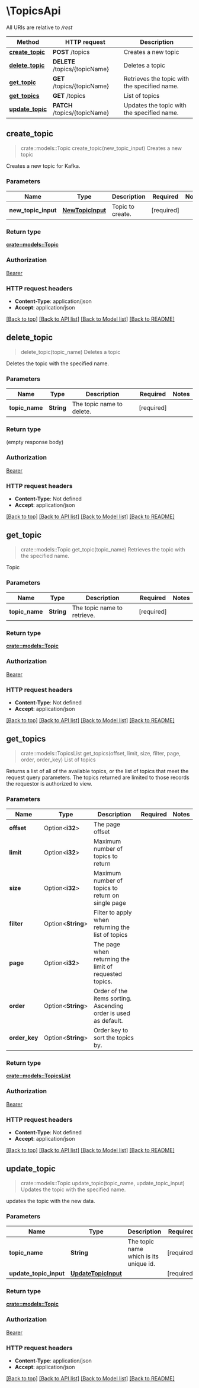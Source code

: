 # \TopicsApi

All URIs are relative to */rest*

Method | HTTP request | Description
------------- | ------------- | -------------
[**create_topic**](TopicsApi.md#create_topic) | **POST** /topics | Creates a new topic
[**delete_topic**](TopicsApi.md#delete_topic) | **DELETE** /topics/{topicName} | Deletes a  topic
[**get_topic**](TopicsApi.md#get_topic) | **GET** /topics/{topicName} | Retrieves the topic with the specified name.
[**get_topics**](TopicsApi.md#get_topics) | **GET** /topics | List of topics
[**update_topic**](TopicsApi.md#update_topic) | **PATCH** /topics/{topicName} | Updates the topic with the specified name.



## create_topic

> crate::models::Topic create_topic(new_topic_input)
Creates a new topic

Creates a new topic for Kafka.

### Parameters


Name | Type | Description  | Required | Notes
------------- | ------------- | ------------- | ------------- | -------------
**new_topic_input** | [**NewTopicInput**](NewTopicInput.md) | Topic to create. | [required] |

### Return type

[**crate::models::Topic**](Topic.md)

### Authorization

[Bearer](../README.md#Bearer)

### HTTP request headers

- **Content-Type**: application/json
- **Accept**: application/json

[[Back to top]](#) [[Back to API list]](../README.md#documentation-for-api-endpoints) [[Back to Model list]](../README.md#documentation-for-models) [[Back to README]](../README.md)


## delete_topic

> delete_topic(topic_name)
Deletes a  topic

Deletes the topic with the specified name.

### Parameters


Name | Type | Description  | Required | Notes
------------- | ------------- | ------------- | ------------- | -------------
**topic_name** | **String** | The topic name to delete. | [required] |

### Return type

 (empty response body)

### Authorization

[Bearer](../README.md#Bearer)

### HTTP request headers

- **Content-Type**: Not defined
- **Accept**: application/json

[[Back to top]](#) [[Back to API list]](../README.md#documentation-for-api-endpoints) [[Back to Model list]](../README.md#documentation-for-models) [[Back to README]](../README.md)


## get_topic

> crate::models::Topic get_topic(topic_name)
Retrieves the topic with the specified name.

Topic

### Parameters


Name | Type | Description  | Required | Notes
------------- | ------------- | ------------- | ------------- | -------------
**topic_name** | **String** | The topic name to retrieve. | [required] |

### Return type

[**crate::models::Topic**](Topic.md)

### Authorization

[Bearer](../README.md#Bearer)

### HTTP request headers

- **Content-Type**: Not defined
- **Accept**: application/json

[[Back to top]](#) [[Back to API list]](../README.md#documentation-for-api-endpoints) [[Back to Model list]](../README.md#documentation-for-models) [[Back to README]](../README.md)


## get_topics

> crate::models::TopicsList get_topics(offset, limit, size, filter, page, order, order_key)
List of topics

Returns a list of all of the available topics, or the list of topics that meet the request query parameters. The topics returned are limited to those records the requestor is authorized to view.

### Parameters


Name | Type | Description  | Required | Notes
------------- | ------------- | ------------- | ------------- | -------------
**offset** | Option<**i32**> | The page offset |  |
**limit** | Option<**i32**> | Maximum number of topics to return |  |
**size** | Option<**i32**> | Maximum number of topics to return on single page |  |
**filter** | Option<**String**> | Filter to apply when returning the list of topics |  |
**page** | Option<**i32**> | The page when returning the limit of requested topics. |  |
**order** | Option<**String**> | Order of the items sorting. Ascending order is used as default. |  |
**order_key** | Option<**String**> | Order key to sort the topics by. |  |

### Return type

[**crate::models::TopicsList**](TopicsList.md)

### Authorization

[Bearer](../README.md#Bearer)

### HTTP request headers

- **Content-Type**: Not defined
- **Accept**: application/json

[[Back to top]](#) [[Back to API list]](../README.md#documentation-for-api-endpoints) [[Back to Model list]](../README.md#documentation-for-models) [[Back to README]](../README.md)


## update_topic

> crate::models::Topic update_topic(topic_name, update_topic_input)
Updates the topic with the specified name.

updates the topic with the new data.

### Parameters


Name | Type | Description  | Required | Notes
------------- | ------------- | ------------- | ------------- | -------------
**topic_name** | **String** | The topic name which is its unique id. | [required] |
**update_topic_input** | [**UpdateTopicInput**](UpdateTopicInput.md) |  | [required] |

### Return type

[**crate::models::Topic**](Topic.md)

### Authorization

[Bearer](../README.md#Bearer)

### HTTP request headers

- **Content-Type**: application/json
- **Accept**: application/json

[[Back to top]](#) [[Back to API list]](../README.md#documentation-for-api-endpoints) [[Back to Model list]](../README.md#documentation-for-models) [[Back to README]](../README.md)

